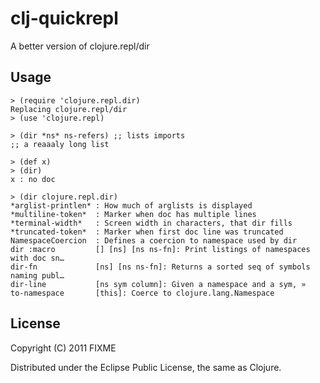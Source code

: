 # clj-quickrepl

A better version of clojure.repl/dir

## Usage

    > (require 'clojure.repl.dir)
    Replacing clojure.repl/dir
    > (use 'clojure.repl)

    > (dir *ns* ns-refers) ;; lists imports
    ;; a reaaaly long list    

    > (def x)
    > (dir)
    x : no doc
    
    > (dir clojure.repl.dir)
    *arglist-printlen* : How much of arglists is displayed
    *multiline-token*  : Marker when doc has multiple lines
    *terminal-width*   : Screen width in characters, that dir fills
    *truncated-token*  : Marker when first doc line was truncated
    NamespaceCoercion  : Defines a coercion to namespace used by dir
    dir :macro         [] [ns] [ns ns-fn]: Print listings of namespaces with doc sn…
    dir-fn             [ns] [ns ns-fn]: Returns a sorted seq of symbols naming publ…
    dir-line           [ns sym column]: Given a namespace and a sym, »
    to-namespace       [this]: Coerce to clojure.lang.Namespace

## License

Copyright (C) 2011 FIXME

Distributed under the Eclipse Public License, the same as Clojure.
